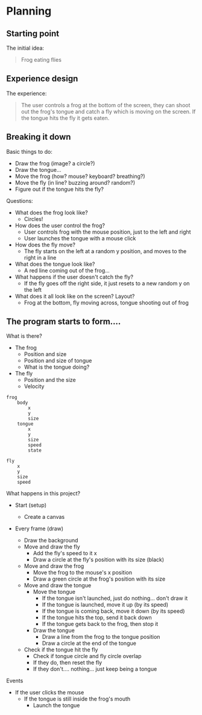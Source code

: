 # Planning

## Starting point

The initial idea:

> Frog eating flies

## Experience design

The experience:

> The user controls a frog at the bottom of the screen, they can shoot out the frog's tongue and catch a fly which is moving on the screen. If the tongue hits the fly it gets eaten.

## Breaking it down

Basic things to do:

- Draw the frog (image? a circle?)
- Draw the tongue...
- Move the frog (how? mouse? keyboard? breathing?)
- Move the fly (in line? buzzing around? random?)
- Figure out if the tongue hits the fly?

Questions:

- What does the frog look like?
    - Circles!
- How does the user control the frog?
    - User controls frog with the mouse position, just to the left and right
    - User launches the tongue with a mouse click
- How does the fly move?
    - The fly starts on the left at a random y position, and moves to the right in a line
- What does the tongue look like?
    - A red line coming out of the frog...
- What happens if the user doesn't catch the fly?
    - If the fly goes off the right side, it just resets to a new random y on the left
- What does it all look like on the screen? Layout?
    - Frog at the bottom, fly moving across, tongue shooting out of frog

## The program starts to form....

What is there?

- The frog
    - Position and size
    - Position and size of tongue
    - What is the tongue doing?
- The fly
    - Position and the size
    - Velocity

```
frog
    body
        x
        y
        size
    tongue
        x
        y
        size
        speed
        state

fly
    x
    y
    size
    speed
```

What happens in this project?

- Start (setup)
    - Create a canvas
    
- Every frame (draw)
    - Draw the background
    - Move and draw the fly
        - Add the fly's speed to it x
        - Draw a circle at the fly's position with its size (black)
    - Move and draw the frog
        - Move the frog to the mouse's x position
        - Draw a green circle at the frog's position with its size
    - Move and draw the tongue
        - Move the tongue
            - If the tongue isn't launched, just do nothing... don't draw it
            - If the tongue is launched, move it up (by its speed)
            - If the tongue is coming back, move it down (by its speed)
            - If the tongue hits the top, send it back down
            - If the tongue gets back to the frog, then stop it
        - Draw the tongue
            - Draw a line from the frog to the tongue position
            - Draw a circle at the end of the tongue
    - Check if the tongue hit the fly
        - Check if tongue circle and fly circle overlap
        - If they do, then reset the fly
        - If they don't.... nothing... just keep being a tongue

Events

- If the user clicks the mouse
    - If the tongue is still inside the frog's mouth
        - Launch the tongue

